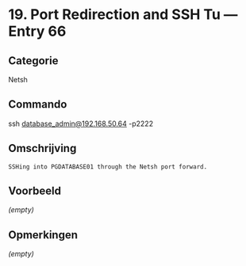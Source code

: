 # 19. Port Redirection and SSH Tu — Entry 66

## Categorie

Netsh

## Commando

ssh database_admin@192.168.50.64 -p2222

## Omschrijving

```
SSHing into PGDATABASE01 through the Netsh port forward.
```

## Voorbeeld

_(empty)_

## Opmerkingen

_(empty)_


